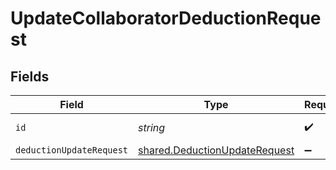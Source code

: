 # UpdateCollaboratorDeductionRequest


## Fields

| Field                                                                                 | Type                                                                                  | Required                                                                              | Description                                                                           |
| ------------------------------------------------------------------------------------- | ------------------------------------------------------------------------------------- | ------------------------------------------------------------------------------------- | ------------------------------------------------------------------------------------- |
| `id`                                                                                  | *string*                                                                              | :heavy_check_mark:                                                                    | Unique identifier                                                                     |
| `deductionUpdateRequest`                                                              | [shared.DeductionUpdateRequest](../../../sdk/models/shared/deductionupdaterequest.md) | :heavy_minus_sign:                                                                    | N/A                                                                                   |